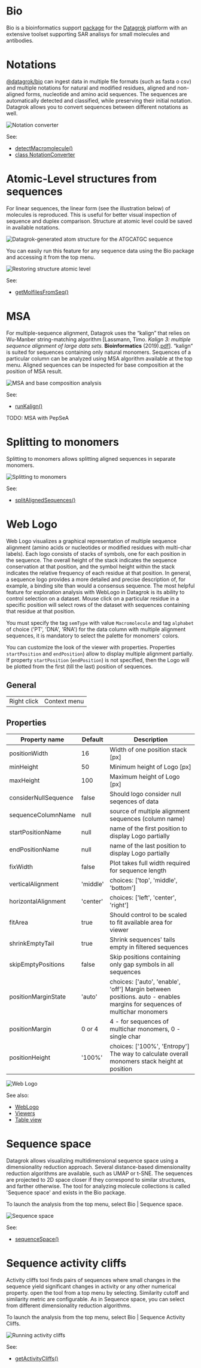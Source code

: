 # Bio

Bio is a bioinformatics support [package](https://datagrok.ai/help/develop/develop#packages) for the
[Datagrok](https://datagrok.ai) platform with an extensive toolset supporting SAR analisys for small molecules
and antibodies.

# Notations

[@datagrok/bio](https://github.com/datagrok-ai/public/tree/master/packages/Bio) can ingest data in multiple file
formats (such as fasta o csv) and multiple notations for natural and modified residues, aligned and non-aligned forms,
nucleotide and amino acid sequences. The sequences are automatically detected and classified, while preserving their
initial notation. Datagrok allows you to convert sequences between different notations as well.

![Notation converter](../../help/uploads/macromolecules/macromolecules-notation-converter-800.gif "Notation converter")

See:

* [detectMacromolecule()](../Bio/detectors.js)
* [class NotationConverter](../../libraries/bio/src/utils/notation-converter.ts)

# Atomic-Level structures from sequences

For linear sequences, the linear form (see the illustration below) of molecules is reproduced. This is useful
for better visual inspection of sequence and duplex comparison. Structure at atomic level could be saved in available
notations.

![Datagrok-generated atom structure for the ATGCATGC sequence](../../help/uploads/macromolecules/macromolecules-7.png "Datagrok-generated atom structure for the ATGCATGC sequence")

You can easily run this feature for any sequence data using the Bio package and accessing it from the top menu.

![Restoring structure atomic level](../../help/uploads/macromolecules/restoreStructures.gif)

See:

* [getMolfilesFromSeq()](./src/utils/atomic-works.ts)

# MSA

For multiple-sequence alignment, Datagrok uses the “kalign” that relies on Wu-Manber string-matching algorithm
[Lassmann, Timo. _Kalign 3: multiple sequence alignment of large data sets._ **Bioinformatics** (2019).[pdf](
https://academic.oup.com/bioinformatics/advance-article-pdf/doi/10.1093/bioinformatics/btz795/30314127/btz795.pdf)].
“kalign“ is suited for sequences containing only natural monomers. Sequences of a particular column can be analyzed
using MSA algorithm available at the top menu. Aligned sequences can be inspected for base composition
at the position of MSA result.

![MSA and base composition analysis](
../../help/uploads/macromolecules/macromolecules-msa-and-composition-analysis-800.gif "MSA analysis")

See:

* [runKalign()](src/utils/multiple-sequence-alignment.ts)

TODO: MSA with PepSeA

# Splitting to monomers

Splitting to monomers allows splitting aligned sequences in separate monomers.

![Splitting to monomers](../../help/uploads/macromolecules/splitting-to-monomers.gif)

See:

* [splitAlignedSequences()](../../libraries/bio/src/utils/splitter.ts)

# Web Logo

Web Logo visualizes a graphical representation of multiple sequence alignment (amino acids or nucleotides or
modified residues with multi-char labels). Each logo consists of stacks of symbols, one for each position
in the sequence. The overall height of the stack indicates the sequence conservation at that position,
and the symbol height within the stack indicates the relative frequency of each residue at that position.
In general, a sequence logo provides a more detailed and precise description of, for example, a binding site
than would a consensus sequence.
The most helpful feature for exploration analysis with WebLogo in Datagrok is its ability to control selection
on a dataset. Mouse click on a particular residue in a specific position will select rows of the dataset
with sequences containing that residue at that position.

You must specify the tag ```semType``` with value ```Macromolecule``` and tag `alphabet` of choice ('PT', 'DNA', 'RNA')
for the data column with multiple alignment sequences, it is mandatory to select the palette for monomers' colors.

You can customize the look of the viewer with properties. Properties ```startPosition``` and ```endPosition```)
allow to display multiple alignment partially. If property  ```startPosition``` (```endPosition```)
is not specified, then the Logo will be plotted from the first (till the last) position of sequences.

## General

|             |              |
|-------------|--------------|
| Right click | Context menu |

## Properties

| Property name        | Default  | Description                                                                                                             |
|----------------------|----------|-------------------------------------------------------------------------------------------------------------------------|
| positionWidth        | 16       | Width of one position stack [px]                                                                                        |
| minHeight            | 50       | Minimum height of Logo [px]                                                                                             |
| maxHeight            | 100      | Maximum height of Logo [px]                                                                                             |
| considerNullSequence | false    | Should logo consider null seqences of data                                                                              |
| sequenceColumnName   | null     | source of multiple alignment sequences (column name)                                                                    |
| startPositionName    | null     | name of the first position to display Logo partially                                                                    |
| endPositionName      | null     | name of the last position to display Logo partially                                                                     |
| fixWidth             | false    | Plot takes full width required for sequence length                                                                      |
| verticalAlignment    | 'middle' | choices: ['top', 'middle', 'bottom']                                                                                    |
| horizontalAlignment  | 'center' | choices: ['left', 'center', 'right']                                                                                    |
| fitArea              | true     | Should control to be scaled to fit available area for viewer                                                            |
| shrinkEmptyTail      | true     | Shrink sequences' tails empty in filtered sequences                                                                     |
| skipEmptyPositions   | false    | Skip positions containing only gap symbols in all sequences                                                             |
| positionMarginState  | 'auto'   | choices: ['auto', 'enable', 'off'] Margin between positions. auto - enables margins for sequences of multichar monomers |
| positionMargin       | 0 or 4   | 4 - for sequences of multichar monomers, 0 - single char                                                                |
| positionHeight       | '100%'   | choices: ['100%', 'Entropy'] The way to calculate overall monomers stack height at position                             |

![Web Logo](../../help/visualize/viewers/web-logo-properties.gif "Web Logo")

See also:

* [WebLogo](../../libraries/)
* [Viewers](../../help/visualize/viewers.md)
* [Table view](../../help/datagrok/table-view.md)

# Sequence space

Datagrok allows visualizing multidimensional sequence space using a dimensionality reduction approach.
Several distance-based dimensionality reduction algorithms are available, such as UMAP or t-SNE.
The sequences are projected to 2D space closer if they correspond to similar structures, and farther
otherwise. The tool for analyzing molecule collections is called 'Sequence space' and exists in
the Bio package.

To launch the analysis from the top menu, select Bio | Sequence space.

![Sequence space](../../help/uploads/macromolecules/sequence_space.gif)

See:

* [sequenceSpace()](src/utils/sequence-space.ts)

# Sequence activity cliffs

Activity cliffs tool finds pairs of sequences where small changes in the sequence yield significant
changes in activity or any other numerical property. open the tool from a top menu by selecting.
Similarity cutoff and similarity metric are configurable. As in Sequence space, you can select
from different dimensionality reduction algorithms.

To launch the analysis from the top menu, select Bio | Sequence Activity Cliffs.

![Running activity cliffs](../../help/uploads/macromolecules/activity_cliffs_open.gif)

See:

* [getActivityCliffs()](../../libraries/ml/src/viewers/activity-cliffs.ts)